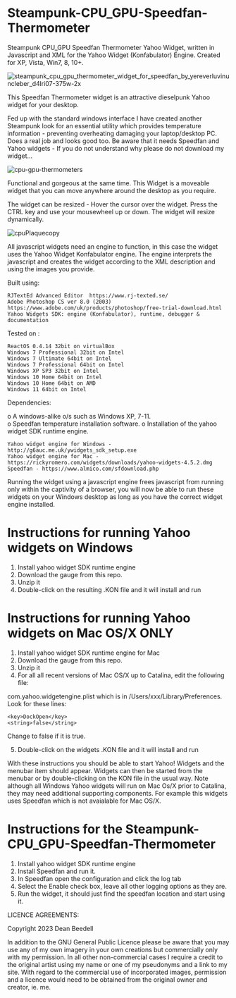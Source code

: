 # Steampunk-CPU_GPU-Speedfan-Thermometer
 
Steampunk CPU_GPU Speedfan Thermometer Yahoo Widget, written in Javascript and 
XML for the Yahoo Widget (Konfabulator) Engine. Created for XP, Vista, Win7, 8, 
10+.  

![steampunk_cpu_gpu_thermometer_widget_for_speedfan_by_yereverluvinuncleber_d4lri07-375w-2x](https://github.com/yereverluvinunclebert/Steampunk-CPU_GPU-Speedfan-Thermometer/assets/2788342/386269b8-17d4-45fb-aad0-ea4879e0cb6b)

This Speedfan Thermometer widget is an attractive dieselpunk Yahoo widget for 
your desktop. 

Fed up with the standard windows interface I have created another Steampunk look 
for an essential utility which provides temperature information - preventing 
overheating damaging your laptop/desktop PC. Does a real job and looks good too. 
Be aware that it needs Speedfan and Yahoo widgets - If you do not understand why 
please do not download my widget...

 ![cpu-gpu-thermometers](https://github.com/yereverluvinunclebert/Steampunk-CPU_GPU-Speedfan-Thermometer/assets/2788342/2ad2e0e9-b9d3-46b3-9cd8-c89393e25659)

Functional and gorgeous at the same time. This Widget is a moveable widget that 
you can move anywhere around the desktop as you require.

The widget can be resized - Hover the cursor over the widget. Press the CTRL key 
and use your mousewheel up or down. The widget will resize dynamically.

![cpuPlaquecopy](https://github.com/yereverluvinunclebert/Steampunk-CPU_GPU-Speedfan-Thermometer/assets/2788342/78d2b7d2-4cdd-4aa3-8210-87eba7128423)

All javascript widgets need an engine to function, in this case the widget uses 
the Yahoo Widget Konfabulator engine. The engine interprets the javascript and 
creates the widget according to the XML description and using the images you 
provide. 

Built using: 

	RJTextEd Advanced Editor  https://www.rj-texted.se/ 
	Adobe Photoshop CS ver 8.0 (2003)  https://www.adobe.com/uk/products/photoshop/free-trial-download.html  
	Yahoo Widgets SDK: engine (Konfabulator), runtime, debugger & documentation

Tested on :

	ReactOS 0.4.14 32bit on virtualBox    
	Windows 7 Professional 32bit on Intel    
	Windows 7 Ultimate 64bit on Intel    
	Windows 7 Professional 64bit on Intel    
	Windows XP SP3 32bit on Intel    
	Windows 10 Home 64bit on Intel    
	Windows 10 Home 64bit on AMD    
	Windows 11 64bit on Intel  	

 Dependencies:
 
 o A windows-alike o/s such as Windows XP, 7-11.    	
 o Speedfan temperature installation software.
 o Installation of the yahoo widget SDK runtime engine.  
 
	Yahoo widget engine for Windows - http://g6auc.me.uk/ywidgets_sdk_setup.exe  
	Yahoo widget engine for Mac - https://rickyromero.com/widgets/downloads/yahoo-widgets-4.5.2.dmg
	Speedfan - https://www.almico.com/sfdownload.php

Running the widget using a javascript engine frees javascript from running only 
within the captivity of a browser, you will now be able to run these widgets on 
your Windows desktop as long as you have the correct widget engine installed.

 
Instructions for running Yahoo widgets on Windows
=================================================

1. Install yahoo widget SDK runtime engine
2. Download the gauge from this repo.
3. Unzip it
4. Double-click on the resulting .KON file and it will install and run

Instructions for running Yahoo widgets on Mac OS/X ONLY
========================================================

1. Install yahoo widget SDK runtime engine for Mac
2. Download the gauge from this repo.
3. Unzip it
4. For all all recent versions of Mac OS/X up to Catalina, edit the following 
file:

com.yahoo.widgetengine.plist which is in /Users/xxx/Library/Preferences. Look 
for these lines: 
   
	<key>DockOpen</key>  
	<string>false</string>  

Change to false if it is true.

5. Double-click on the widgets .KON file and it will install and run

With these instructions you should be able to start Yahoo! Widgets and the 
menubar item should appear. Widgets can then be started from the menubar or by 
double-clicking on the KON file in the usual way. Note although all Windows Yahoo 
widgets will run on Mac Os/X prior to Catalina, they may need additional supporting 
components. For example this widgets uses Speedfan which is not avaialable for 
Mac OS/X.

 
Instructions for the Steampunk-CPU_GPU-Speedfan-Thermometer
===========================================================

1. Install yahoo widget SDK runtime engine
2. Install Speedfan and run it.
3. In Speedfan open the configuration and click the log tab
4. Select the Enable check box, leave all other logging options as they are.
5. Run the widget, it should just find the speedfan location and start using it.


LICENCE AGREEMENTS:

Copyright 2023 Dean Beedell

In addition to the GNU General Public Licence please be aware that you may use
any of my own imagery in your own creations but commercially only with my
permission. In all other non-commercial cases I require a credit to the
original artist using my name or one of my pseudonyms and a link to my site.
With regard to the commercial use of incorporated images, permission and a
licence would need to be obtained from the original owner and creator, ie. me.
